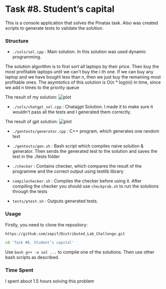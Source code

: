 # Task #8. Student’s capital

This is a console application that solves the Pinatas task. Also was created scripts to generate tests to validate the
solution.

### Structure

- `./sols/sol.cpp` : Main solution. In this solution was used dynamic programming.

The solution algorithm is to first sort all laptops by their price. Then buy the most profitable laptops until we can't buy the i-th one. If we can buy any laptop and we have bought less than n, then we just buy the remaining most profitable ones. The asymtotics of this solution is O(n * log(n)) in time, since we add n times to the priority queue

The result of my solution: ![plot](./img/sol_result.png)


- `./sols/chatgpt_sol.cpp` : Chatagpt Solution. I made it to make sure it wouldn't pass all the tests and I generated
them correctly.

The result of gpt solution: ![plot](./img/gpt_result.png)


- `./gentests/generator.cpp` : C++ program, which generates one random test

- `./gentests/gen.sh` : Bash script which compiles naive solution & generator. Then sends the generated test to the solution and saves the test in the ./tests folder

- `./checker` : Contains checker, which compares the result of the programme and the correct output using testlib library

- `compilechecker.sh` : Compiles the checker before using it. After compiling the checker you should use ``checkprob.sh`` to run the solutions through the tests

- `tests/ptest.sh` : Outputs generated tests.

### Usage

Firstly, you need to clone the repository:

```bash
https://github.com/zepif/Distributed_Lab_Challenge.git

cd 'Task #8. Student’s capital'
```

Use `bash g++ -o sol ...` to compile one of the solutions. Then use other bash scripts as described.

### Time Spent

I spent about 1.5 hours solving this problem
